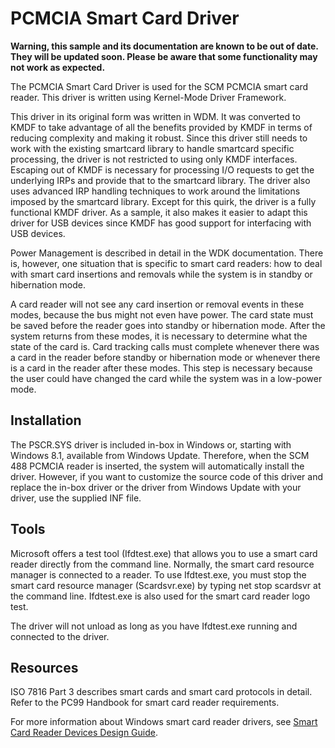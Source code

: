 PCMCIA Smart Card Driver
========================

**Warning, this sample and its documentation are known to be out of date. They will be updated soon. Please be aware that some functionality may not work as expected.**

The PCMCIA Smart Card Driver is used for the SCM PCMCIA smart card reader. This driver is written using Kernel-Mode Driver Framework.

This driver in its original form was written in WDM. It was converted to KMDF to take advantage of all the benefits provided by KMDF in terms of reducing complexity and making it robust. Since this driver still needs to work with the existing smartcard library to handle smartcard specific processing, the driver is not restricted to using only KMDF interfaces. Escaping out of KMDF is necessary for processing I/O requests to get the underlying IRPs and provide that to the smartcard library. The driver also uses advanced IRP handling techniques to work around the limitations imposed by the smartcard library. Except for this quirk, the driver is a fully functional KMDF driver. As a sample, it also makes it easier to adapt this driver for USB devices since KMDF has good support for interfacing with USB devices.

Power Management is described in detail in the WDK documentation. There is, however, one situation that is specific to smart card readers: how to deal with smart card insertions and removals while the system is in standby or hibernation mode.

A card reader will not see any card insertion or removal events in these modes, because the bus might not even have power. The card state must be saved before the reader goes into standby or hibernation mode. After the system returns from these modes, it is necessary to determine what the state of the card is. Card tracking calls must complete whenever there was a card in the reader before standby or hibernation mode or whenever there is a card in the reader after these modes. This step is necessary because the user could have changed the card while the system was in a low-power mode.


Installation
------------

The PSCR.SYS driver is included in-box in Windows or, starting with Windows 8.1, available from Windows Update. Therefore, when the SCM 488 PCMCIA reader is inserted, the system will automatically install the driver. However, if you want to customize the source code of this driver and replace the in-box driver or the driver from Windows Update with your driver, use the supplied INF file.

Tools
-----

Microsoft offers a test tool (Ifdtest.exe) that allows you to use a smart card reader directly from the command line. Normally, the smart card resource manager is connected to a reader. To use Ifdtest.exe, you must stop the smart card resource manager (Scardsvr.exe) by typing net stop scardsvr at the command line. Ifdtest.exe is also used for the smart card reader logo test.

The driver will not unload as long as you have Ifdtest.exe running and connected to the driver.

Resources
---------

ISO 7816 Part 3 describes smart cards and smart card protocols in detail. Refer to the PC99 Handbook for smart card reader requirements.

For more information about Windows smart card reader drivers, see [Smart Card Reader Devices Design Guide](http://msdn.microsoft.com/en-us/library/windows/hardware/).

